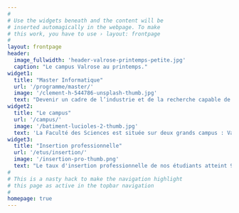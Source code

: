 ```yaml
---
#
# Use the widgets beneath and the content will be
# inserted automagically in the webpage. To make
# this work, you have to use › layout: frontpage
#
layout: frontpage
header:
  image_fullwidth: 'header-valrose-printemps-petite.jpg'
  caption: "Le campus Valrose au printemps."
widget1:
  title: "Master Informatique"
  url: '/programme/master/'
  image: '/clement-h-544786-unsplash-thumb.jpg'
  text: "Devenir un cadre de l’industrie et de la recherche capable de s’adapter et d’anticiper les continuelles évolutions technologiques."
widget2:
  title: "Le campus"
  url: '/campus/'
  image: '/batiment-lucioles-2-thumb.jpg'
  text: 'La Faculté des Sciences est située sur deux grands campus : Valrose (Nice) et SophiaTech (Sophia Antipolis). Les enseignements sont dispensés principalement sur le campus SophiaTech.'
widget3:
  title: "Insertion professionnelle"
  url: '/etus/insertion/'
  image: '/insertion-pro-thumb.png'
  text: "Le taux d'insertion professionnelle de nos étudiants atteint 95% après 18 mois et 98% après 30 mois. Plus de 90% des diplômés en emploi ont un emploi stable. Quasiment un quart des étudiants partent travailler hors de la région PACA."
#
# This is a nasty hack to make the navigation highlight
# this page as active in the topbar navigation
#
homepage: true
---
```

<!-- <div id="videoModal" class="reveal-modal large" data-reveal=""> -->
<!--   <div class="flex-video widescreen vimeo" style="display: block;"> -->
<!--     <iframe width="1280" height="720" src="https://www.youtube.com/embed/3b5zCFSmVvU" frameborder="0" allowfullscreen></iframe> -->
<!--   </div> -->
<!--   <a class="close-reveal-modal">&#215;</a> -->
<!-- </div> -->
